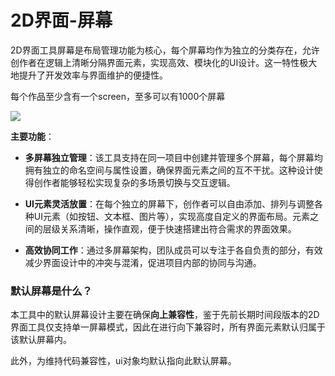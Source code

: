 # 2D界面-屏幕

2D界面工具屏幕是布局管理功能为核心，每个屏幕均作为独立的分类存在，允许创作者在逻辑上清晰分隔界面元素，实现高效、模块化的UI设计。这一特性极大地提升了开发效率与界面维护的便捷性。

每个作品至少含有一个screen，至多可以有1000个屏幕

![](/QQ20240915-162444.png)

**主要功能**：

- **多屏幕独立管理**：该工具支持在同一项目中创建并管理多个屏幕，每个屏幕均拥有独立的命名空间与属性设置，确保界面元素之间的互不干扰。这种设计使得创作者能够轻松实现复杂的多场景切换与交互逻辑。

- **UI元素灵活放置**：在每个独立的屏幕下，创作者可以自由添加、排列与调整各种UI元素（如按钮、文本框、图片等），实现高度自定义的界面布局。元素之间的层级关系清晰，操作直观，便于快速搭建出符合需求的界面效果。

- **高效协同工作**：通过多屏幕架构，团队成员可以专注于各自负责的部分，有效减少界面设计中的冲突与混淆，促进项目内部的协同与沟通。

### 默认屏幕是什么？
本工具中的默认屏幕设计主要在确保**向上兼容性**，鉴于先前长期时间段版本的2D界面工具仅支持单一屏幕模式，因此在进行向下兼容时，所有界面元素默认归属于该默认屏幕内。

此外，为维持代码兼容性，ui对象均默认指向此默认屏幕。



